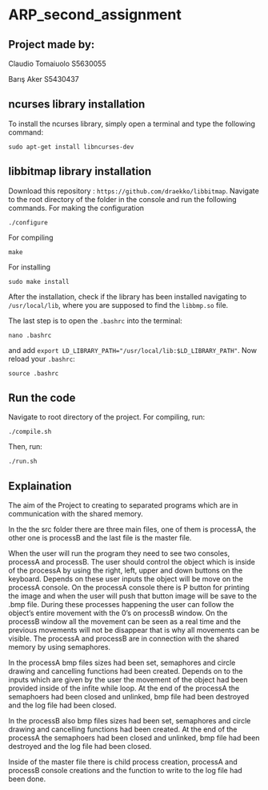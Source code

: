 # ARP_second_assignment

## Project made by:

Claudio Tomaiuolo S5630055

Barış Aker S5430437

## ncurses library installation
To install the ncurses library, simply open a terminal and type the following command:
```console
sudo apt-get install libncurses-dev
```
## libbitmap library installation
Download this repository : `https://github.com/draekko/libbitmap`.
Navigate to the root directory of the folder in the console and run the following commands.
For making the configuration
```console
./configure 
```

For compiling
```console
make
```

For installing
```console
sudo make install
```

After the installation, check if the library has been installed navigating to `/usr/local/lib`, where you are supposed to find the `libbmp.so` file.

The last step is to open the `.bashrc` into the terminal:
```console
nano .bashrc
```
and add `export LD_LIBRARY_PATH="/usr/local/lib:$LD_LIBRARY_PATH"`.
Now reload your `.bashrc`:
```console
source .bashrc
```

## Run the code
Navigate to root directory of the project.
For compiling, run:
```console
./compile.sh
```
Then, run:
```console
./run.sh
```

## Explaination 

The aim of the Project to creating to separated programs which are in communication with the shared memory. 

In the the src folder there are three main files, one of them is processA, the other one is processB and the last file is the master file. 

When the user will run the program they need to see two consoles, processA and processB. The user should control the object which is inside of the processA by using the right, left, upper and down buttons on the keyboard. Depends on these user inputs the object will be move on the processA console. On the processA console there is P button for printing the image and when the user will push that button image will be save to the .bmp file. During these processes happening the user can follow the object’s entire movement with the 0’s on processB window. On the processB window all the movement can be seen as a real time and the previous movements will not be disappear that is why all movements can be visible. The processA and processB are in connection with the shared memory by using semaphores. 

In the processA bmp files sizes had been set, semaphores and circle drawing and cancelling functions had been created. Depends on to the inputs which are given by the user the movement of the object had been provided inside of the infite while loop. At the end of the processA the semaphoers had been closed and unlinked, bmp file had been destroyed and the log file had been closed. 

In the processB also bmp files sizes had been set, semaphores and circle drawing and cancelling functions had been created. At the end of the processA the semaphoers had been closed and unlinked, bmp file had been destroyed and the log file had been closed. 

Inside of the master file there is child process creation, processA and processB console creations and the function to write to the log file had been done. 
